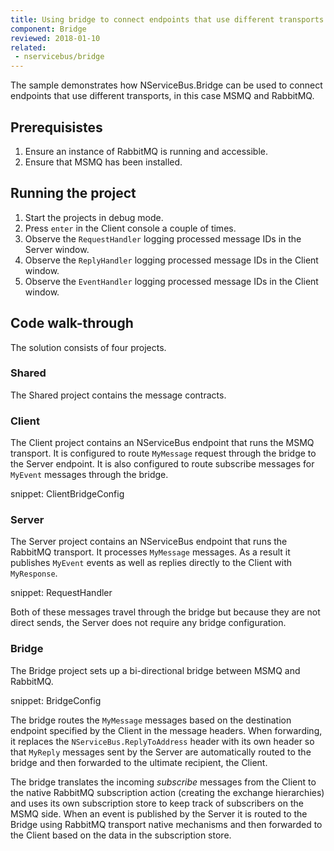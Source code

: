 ```yaml
---
title: Using bridge to connect endpoints that use different transports
component: Bridge
reviewed: 2018-01-10
related:
 - nservicebus/bridge
---
```


The sample demonstrates how NServiceBus.Bridge can be used to connect endpoints that use different transports, in this case MSMQ and RabbitMQ.

## Prerequisistes

 1. Ensure an instance of RabbitMQ is running and accessible.
 1. Ensure that MSMQ has been installed.


## Running the project

 1. Start the projects in debug mode.
 1. Press `enter` in the Client console a couple of times.
 1. Observe the `RequestHandler` logging processed message IDs in the Server window.
 1. Observe the `ReplyHandler` logging processed message IDs in the Client window.
 1. Observe the `EventHandler` logging processed message IDs in the Client window.


## Code walk-through

The solution consists of four projects.


### Shared

The Shared project contains the message contracts.


### Client

The Client project contains an NServiceBus endpoint that runs the MSMQ transport. It is configured to route `MyMessage` request through the bridge to the Server endpoint. It is also configured to route subscribe messages for `MyEvent` messages through the bridge. 

snippet: ClientBridgeConfig


### Server

The Server project contains an NServiceBus endpoint that runs the RabbitMQ transport. It processes `MyMessage` messages. As a result it publishes `MyEvent` events as well as replies directly to the Client with `MyResponse`.

snippet: RequestHandler

Both of these messages travel through the bridge but because they are not direct sends, the Server does not require any bridge configuration.


### Bridge

The Bridge project sets up a bi-directional bridge between MSMQ and RabbitMQ.

snippet: BridgeConfig

The bridge routes the `MyMessage` messages based on the destination endpoint specified by the Client in the message headers. When forwarding, it replaces the `NServiceBus.ReplyToAddress` header with its own header so that `MyReply` messages sent by the Server are automatically routed to the bridge and then forwarded to the ultimate recipient, the Client.

The bridge translates the incoming *subscribe* messages from the Client to the native RabbitMQ subscription action (creating the exchange hierarchies) and uses its own subscription store to keep track of subscribers on the MSMQ side. When an event is published by the Server it is routed to the Bridge using RabbitMQ transport native mechanisms and then forwarded to the Client based on the data in the subscription store.
